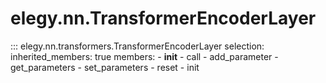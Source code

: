 
# elegy.nn.TransformerEncoderLayer

::: elegy.nn.transformers.TransformerEncoderLayer
    selection:
        inherited_members: true
        members:
            - __init__
            - call
            - add_parameter
            - get_parameters
            - set_parameters
            - reset
            - init
        